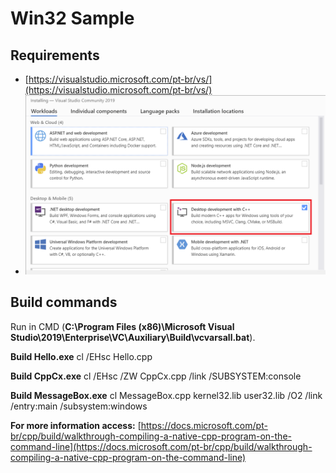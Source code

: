 # Win32 Sample

## Requirements

 - [https://visualstudio.microsoft.com/pt-br/vs/](https://visualstudio.microsoft.com/pt-br/vs/)
 - ![enter image description here](https://raw.githubusercontent.com/deivdy/win32sample/master/vs-installer-workloads.png)

## Build commands
Run in CMD (**C:\Program Files (x86)\Microsoft Visual Studio\2019\Enterprise\VC\Auxiliary\Build\vcvarsall.bat**).

**Build Hello.exe**
cl /EHsc Hello.cpp

**Build CppCx.exe**
cl /EHsc /ZW CppCx.cpp /link /SUBSYSTEM:console

**Build MessageBox.exe**
cl MessageBox.cpp kernel32.lib user32.lib /O2 /link /entry:main /subsystem:windows

**For more information access:**
[https://docs.microsoft.com/pt-br/cpp/build/walkthrough-compiling-a-native-cpp-program-on-the-command-line](https://docs.microsoft.com/pt-br/cpp/build/walkthrough-compiling-a-native-cpp-program-on-the-command-line)
